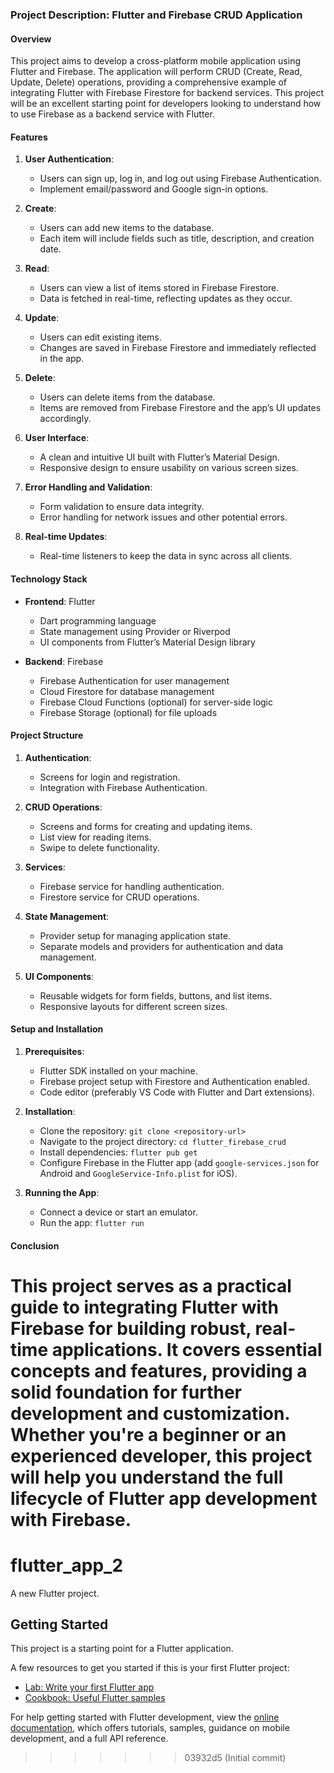 
### Project Description: Flutter and Firebase CRUD Application

#### Overview
This project aims to develop a cross-platform mobile application using Flutter and Firebase. The application will perform CRUD (Create, Read, Update, Delete) operations, providing a comprehensive example of integrating Flutter with Firebase Firestore for backend services. This project will be an excellent starting point for developers looking to understand how to use Firebase as a backend service with Flutter.

#### Features

1. **User Authentication**:
   - Users can sign up, log in, and log out using Firebase Authentication.
   - Implement email/password and Google sign-in options.

2. **Create**:
   - Users can add new items to the database.
   - Each item will include fields such as title, description, and creation date.

3. **Read**:
   - Users can view a list of items stored in Firebase Firestore.
   - Data is fetched in real-time, reflecting updates as they occur.

4. **Update**:
   - Users can edit existing items.
   - Changes are saved in Firebase Firestore and immediately reflected in the app.

5. **Delete**:
   - Users can delete items from the database.
   - Items are removed from Firebase Firestore and the app’s UI updates accordingly.

6. **User Interface**:
   - A clean and intuitive UI built with Flutter’s Material Design.
   - Responsive design to ensure usability on various screen sizes.

7. **Error Handling and Validation**:
   - Form validation to ensure data integrity.
   - Error handling for network issues and other potential errors.

8. **Real-time Updates**:
   - Real-time listeners to keep the data in sync across all clients.

#### Technology Stack

- **Frontend**: Flutter
  - Dart programming language
  - State management using Provider or Riverpod
  - UI components from Flutter’s Material Design library

- **Backend**: Firebase
  - Firebase Authentication for user management
  - Cloud Firestore for database management
  - Firebase Cloud Functions (optional) for server-side logic
  - Firebase Storage (optional) for file uploads

#### Project Structure

1. **Authentication**:
   - Screens for login and registration.
   - Integration with Firebase Authentication.

2. **CRUD Operations**:
   - Screens and forms for creating and updating items.
   - List view for reading items.
   - Swipe to delete functionality.

3. **Services**:
   - Firebase service for handling authentication.
   - Firestore service for CRUD operations.

4. **State Management**:
   - Provider setup for managing application state.
   - Separate models and providers for authentication and data management.

5. **UI Components**:
   - Reusable widgets for form fields, buttons, and list items.
   - Responsive layouts for different screen sizes.

#### Setup and Installation

1. **Prerequisites**:
   - Flutter SDK installed on your machine.
   - Firebase project setup with Firestore and Authentication enabled.
   - Code editor (preferably VS Code with Flutter and Dart extensions).

2. **Installation**:
   - Clone the repository: `git clone <repository-url>`
   - Navigate to the project directory: `cd flutter_firebase_crud`
   - Install dependencies: `flutter pub get`
   - Configure Firebase in the Flutter app (add `google-services.json` for Android and `GoogleService-Info.plist` for iOS).

3. **Running the App**:
   - Connect a device or start an emulator.
   - Run the app: `flutter run`

#### Conclusion

This project serves as a practical guide to integrating Flutter with Firebase for building robust, real-time applications. It covers essential concepts and features, providing a solid foundation for further development and customization. Whether you're a beginner or an experienced developer, this project will help you understand the full lifecycle of Flutter app development with Firebase.
=======
# flutter_app_2

A new Flutter project.

## Getting Started

This project is a starting point for a Flutter application.

A few resources to get you started if this is your first Flutter project:

- [Lab: Write your first Flutter app](https://docs.flutter.dev/get-started/codelab)
- [Cookbook: Useful Flutter samples](https://docs.flutter.dev/cookbook)

For help getting started with Flutter development, view the
[online documentation](https://docs.flutter.dev/), which offers tutorials,
samples, guidance on mobile development, and a full API reference.
>>>>>>> 03932d5 (Initial commit)
